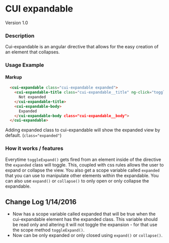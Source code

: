 # CUI expandable
Version 1.0


### Description
Cui-expandable is an angular directive that allows for the easy creation of an element that collapses.

### Usage Example
#### Markup
```html
  <cui-expandable class="cui-expandable expanded">
    <cui-expandable-title class="cui-expandable__title" ng-click="toggleExpand()">
      Not expanded
    </cui-expandable-title>
    <cui-expandable-body>
      Expanded
    </cui-expandable-body class="cui-expandable__body">
  </cui-expandable>
```

Adding expanded class to cui-expandable will show the expanded view by default. (`class="expanded"`)

### How it works / features
Everytime `toggleExpand()` gets fired from an element inside of the directive the `expanded` class will toggle. This, coupled with css rules allows the user to expand or collapse the view. You also get a scope variable called `expanded` that you can use to manipulate other elements within the expandable.
You can also use `expand()` or `collapse()` to only open or only collapse the expandable.

## Change Log 1/14/2016

* Now has a scope variable called expanded that will be true when the cui-expandable element has the expanded class. This variable should be read only and altering it will not toggle the expansion - for that use the scope method `toggleExpand()`.
* Now can be only expanded or only closed using `expand()` or `collapse()`.